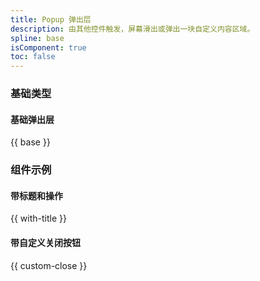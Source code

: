 ```yaml
---
title: Popup 弹出层
description: 由其他控件触发，屏幕滑出或弹出一块自定义内容区域。
spline: base
isComponent: true
toc: false
---
```


### 基础类型

#### 基础弹出层

{{ base }}

### 组件示例

#### 带标题和操作

{{ with-title }}

#### 带自定义关闭按钮

{{ custom-close }}